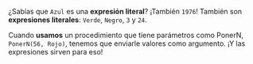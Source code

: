 ¿Sabías que `Azul` es una **expresión literal**? ¡También `1976`! También son **expresiones literales**: `Verde`, `Negro`, `3` y `24`.

Cuando **usamos** un procedimiento que tiene parámetros como PonerN, `PonerN(56, Rojo)`, tenemos que enviarle valores como argumento. ¡Y las expresiones sirven para eso!



